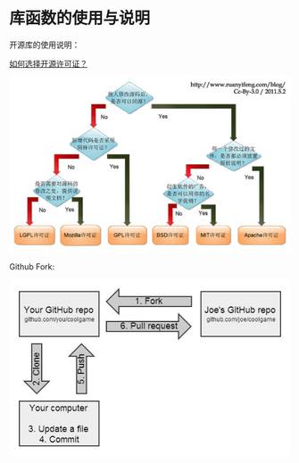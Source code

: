 # 库函数的使用与说明

开源库的使用说明：

[如何选择开源许可证？](https://link.zhihu.com/?target=http%3A//www.ruanyifeng.com/blog/2011/05/how_to_choose_free_software_licenses.html)

![](/assets/import1-3-1.jpg)



Github Fork:

![](/assets/import1-3-2.png)

